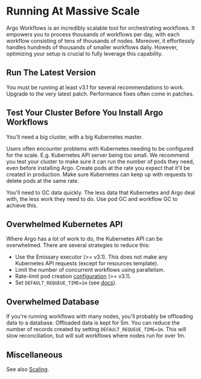 # Running At Massive Scale

Argo Workflows is an incredibly scalable tool for orchestrating workflows. It empowers you to process thousands of workflows per day, with each workflow consisting of tens of thousands of nodes. Moreover, it effortlessly handles hundreds of thousands of smaller workflows daily. However, optimizing your setup is crucial to fully leverage this capability.

## Run The Latest Version

You must be running at least v3.1 for several recommendations to work. Upgrade to the very latest patch. Performance
fixes often come in patches.

## Test Your Cluster Before You Install Argo Workflows

You'll need a big cluster, with a big Kubernetes master.

Users often encounter problems with Kubernetes needing to be configured for the scale. E.g. Kubernetes API server being
too small. We recommend you test your cluster to make sure it can run the number of pods they need, even before
installing Argo. Create pods at the rate you expect that it'll be created in production. Make sure Kubernetes can keep
up with requests to delete pods at the same rate.

You'll need to GC data quickly. The less data that Kubernetes and Argo deal with, the less work they need to do. Use
pod GC and workflow GC to achieve this.

## Overwhelmed Kubernetes API

Where Argo has a lot of work to do, the Kubernetes API can be overwhelmed. There are several strategies to reduce this:

* Use the Emissary executor (>= v3.1). This does not make any Kubernetes API requests (except for resources template).
* Limit the number of concurrent workflows using parallelism.
* Rate-limit pod creation [configuration](workflow-controller-configmap.yaml) (>= v3.1).
* Set `DEFAULT_REQUEUE_TIME=1m` (see [docs](https://github.com/argoproj/argo-workflows/blob/master/docs/environment-variables.md)).

## Overwhelmed Database

If you're running workflows with many nodes, you'll probably be offloading data to a database. Offloaded data is kept
for 5m. You can reduce the number of records created by setting `DEFAULT_REQUEUE_TIME=1m`. This will slow reconciliation,
but will suit workflows where nodes run for over 1m.

## Miscellaneous

See also [Scaling](scaling.md).
